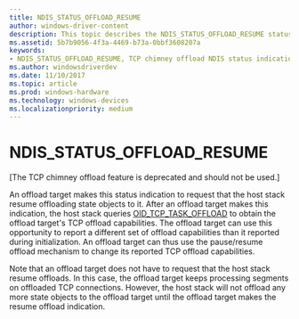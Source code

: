 ```yaml
---
title: NDIS_STATUS_OFFLOAD_RESUME
author: windows-driver-content
description: This topic describes the NDIS_STATUS_OFFLOAD_RESUME status indication.
ms.assetid: 5b7b9056-4f3a-4469-b73a-0bbf3608207a
keywords:
- NDIS_STATUS_OFFLOAD_RESUME, TCP chimney offload NDIS status indications, NDIS_STATUS_OFFLOAD_RESUME WDK, NDIS_STATUS_OFFLOAD_RESUME networking
ms.author: windowsdriverdev
ms.date: 11/10/2017
ms.topic: article
ms.prod: windows-hardware
ms.technology: windows-devices
ms.localizationpriority: medium
---
```


# NDIS_STATUS_OFFLOAD_RESUME

\[The TCP chimney offload feature is deprecated and should not be used.\]

An offload target makes this status indication to request that the host stack resume offloading state objects to it. After an offload target makes this indication, the host stack queries [OID_TCP_TASK_OFFLOAD](oid-tcp-task-offload.md) to obtain the offload target's TCP offload capabilities. The offload target can use this opportunity to report a different set of offload capabilities than it reported during initialization. An offload target can thus use the pause/resume offload mechanism to change its reported TCP offload capabilities.

Note that an offload target does not have to request that the host stack resume offloads. In this case, the offload target keeps processing segments on offloaded TCP connections. However, the host stack will not offload any more state objects to the offload target until the offload target makes the resume offload indication.

